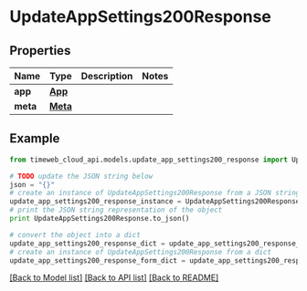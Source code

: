 # UpdateAppSettings200Response


## Properties
Name | Type | Description | Notes
------------ | ------------- | ------------- | -------------
**app** | [**App**](App.md) |  | 
**meta** | [**Meta**](Meta.md) |  | 

## Example

```python
from timeweb_cloud_api.models.update_app_settings200_response import UpdateAppSettings200Response

# TODO update the JSON string below
json = "{}"
# create an instance of UpdateAppSettings200Response from a JSON string
update_app_settings200_response_instance = UpdateAppSettings200Response.from_json(json)
# print the JSON string representation of the object
print UpdateAppSettings200Response.to_json()

# convert the object into a dict
update_app_settings200_response_dict = update_app_settings200_response_instance.to_dict()
# create an instance of UpdateAppSettings200Response from a dict
update_app_settings200_response_form_dict = update_app_settings200_response.from_dict(update_app_settings200_response_dict)
```
[[Back to Model list]](../README.md#documentation-for-models) [[Back to API list]](../README.md#documentation-for-api-endpoints) [[Back to README]](../README.md)


